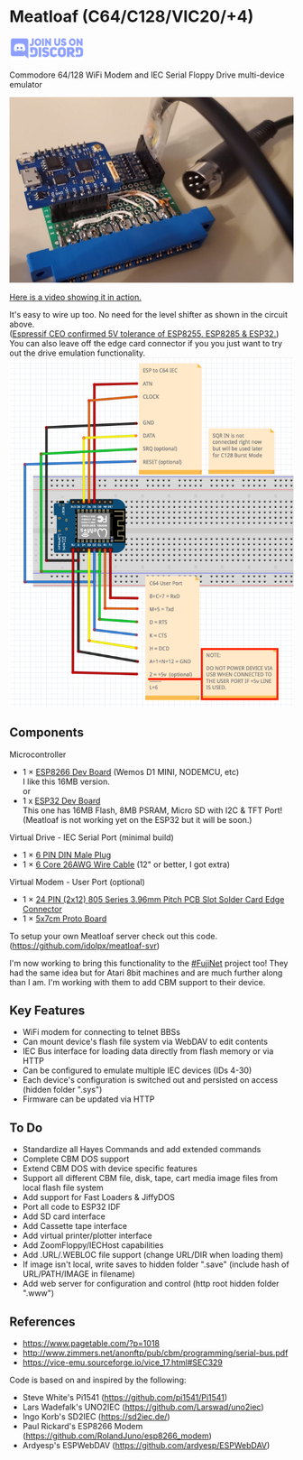 # Meatloaf (C64/C128/VIC20/+4)
[![discord chat](docs/discord.sm.png)](https://discord.gg/FwJUe8kQpS)

Commodore 64/128 WiFi Modem and IEC Serial Floppy Drive multi-device emulator

![meatloaf64-device](docs/meatloaf64-device.jpg)

[Here is a video showing it in action.](https://youtu.be/q6IYi3TIGNI)


It's easy to wire up too. No need for the level shifter as shown in the circuit above.<br/>
([Espressif CEO confirmed 5V tolerance of ESP8255, ESP8285 & ESP32.](https://www.facebook.com/groups/1499045113679103/permalink/1731855033731442))<br/>
You can also leave off the edge card connector if you you just want to try out the drive emulation functionality.
![meatloaf64-wiring](docs/meatloaf64-wiring.png)

Components
----------
Microcontroller
* 1 × [ESP8266 Dev Board](https://www.aliexpress.com/item/32992487136.html) (Wemos D1 MINI, NODEMCU, etc)<br/>
I like this 16MB version.<br/>
or<br/>
* 1 x [ESP32 Dev Board](https://www.aliexpress.com/item/32883116057.html)<br/>
This one has 16MB Flash, 8MB PSRAM, Micro SD with I2C & TFT Port!<br/>
(Meatloaf is not working yet on the ESP32 but it will be soon.)

Virtual Drive - IEC Serial Port (minimal build)
* 1 × [6 PIN DIN Male Plug](https://www.aliexpress.com/item/33058840658.html)
* 1 × [6 Core 26AWG Wire Cable](https://www.aliexpress.com/item/1005002313534749.html) (12" or better, I got extra)

Virtual Modem - User Port (optional)
* 1 × [24 PIN (2x12) 805 Series 3.96mm Pitch PCB Slot Solder Card Edge Connector](https://www.aliexpress.com/item/4000246156457.html)
* 1 × [5x7cm Proto Board](https://www.aliexpress.com/item/4000285110600.html)

To setup your own Meatloaf server check out this code.
(https://github.com/idolpx/meatloaf-svr)

I'm now working to bring this functionality to the [#FujiNet](https://github.com/FujiNetWIFI/fujinet-platformio) project too!
They had the same idea but for Atari 8bit machines and are much further along than I am.
I'm working with them to add CBM support to their device.


Key Features
------------

* WiFi modem for connecting to telnet BBSs
* Can mount device's flash file system via WebDAV to edit contents
* IEC Bus interface for loading data directly from flash memory or via HTTP
* Can be configured to emulate multiple IEC devices (IDs 4-30)
* Each device's configuration is switched out and persisted on access (hidden folder ".sys")
* Firmware can be updated via HTTP


To Do
-----

* Standardize all Hayes Commands and add extended commands
* Complete CBM DOS support
* Extend CBM DOS with device specific features
* Support all different CBM file, disk, tape, cart media image files from local flash file system
* Add support for Fast Loaders & JiffyDOS
* Port all code to ESP32 IDF
* Add SD card interface
* Add Cassette tape interface
* Add virtual printer/plotter interface
* Add ZoomFloppy/IECHost capabilities
* Add .URL/.WEBLOC file support (change URL/DIR when loading them)
* If image isn't local, write saves to hidden folder ".save" (include hash of URL/PATH/IMAGE in filename)
* Add web server for configuration and control (http root hidden folder ".www")


References
----------

* https://www.pagetable.com/?p=1018
* http://www.zimmers.net/anonftp/pub/cbm/programming/serial-bus.pdf
* https://vice-emu.sourceforge.io/vice_17.html#SEC329


Code is based on and inspired by the following:

* Steve White's Pi1541 (https://github.com/pi1541/Pi1541)
* Lars Wadefalk's UNO2IEC (https://github.com/Larswad/uno2iec)
* Ingo Korb's SD2IEC (https://sd2iec.de/)
* Paul Rickard's ESP8266 Modem (https://github.com/RolandJuno/esp8266_modem)
* Ardyesp's ESPWebDAV (https://github.com/ardyesp/ESPWebDAV)
